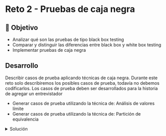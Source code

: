 # Reto 2 - Pruebas de caja negra

## :dart: Objetivo

- Analizar qué son las pruebas de tipo black box testing
- Comparar y distinguir las diferencias entre black box y white box testing
- Implementar pruebas de caja negra

## Desarrollo

Describir casos de prueba aplicando técnicas de caja negra. Durante este reto solo describiremos los posibles casos de
prueba, todavía no debemos codificarlos. Los casos de prueba deben ser desarrollados para la historia de agregar un
entrevistador

- Generar casos de prueba utilizando la técnica de: Análisis de valores límite
- Generar casos de prueba utilizando la técnica de: Partición de equivalencia

<details>
  <summary>Solución</summary>

Casos con valores límite:

- Cadena vacía para cualquiera de los campos.
- Minimo número de caracteres aceptados en cualquier campo.
- Un carácter más del máximo soportado en cualquier campo.

Casos con partición de equivalencia:

- Cualquier caso de prueba cuyo número de caracteres sea menor al minimo aceptado, será equivalente a cualquier otro de
  ese grupo
- Cualquier caso de prueba cuyo número de caracteres sea mayor al maximo aceptado, será equivalente a cualquier otro de
  ese grupo
- Cualquier caso de prueba cuyo número de caracteres se encuentre el minimo y el maximo aceptado, será equivalente a
  cualquier otro de ese grupo

</details>
